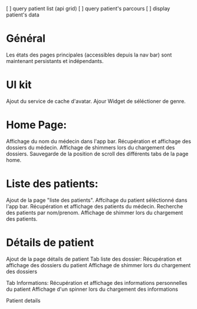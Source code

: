 [ ] query patient list (api grid)
[ ] query patient's parcours
[ ] display patient's data

# Général
Les états des pages principales (accessibles depuis la nav bar) sont maintenant persistants et indépendants.

# UI kit
Ajout du service de cache d'avatar.
Ajour Widget de séléctioner de genre.

# Home Page:
Affichage du nom du médecin dans l'app bar.
Récupération et affichage des dossiers du médecin.
Affichage de shimmers lors du chargement des dossiers.
Sauvegarde de la position de scroll des différents tabs de la page home.

# Liste des patients:
Ajout de la page "liste des patients".
Affcihage du patient séléctionné dans l'app bar.
Récupération et affichage des patients du médecin.
Recherche des patients par nom/prenom.
Affichage de shimmer lors du chargement des patients.

# Détails de patient
Ajout de la page détails de patient
Tab liste des dossier:
  Récupération et affichage des dossiers du patient
  Affichage de shimmer lors du chargement des dossiers

Tab Informations:
  Récupération et affichage des informations personnelles du patient
  Affichage d'un spinner lors du chargement des informations

Patient details

